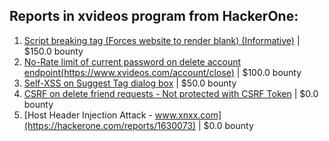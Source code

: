 ## Reports in xvideos program from HackerOne:
1. [Script breaking tag (Forces website to render blank) (Informative)](https://hackerone.com/reports/1355537) | $150.0 bounty
2. [No-Rate limit of current password on delete account endpoint(https://www.xvideos.com/account/close)](https://hackerone.com/reports/1392287) | $100.0 bounty
3. [Self-XSS on Suggest Tag dialog box](https://hackerone.com/reports/1761505) | $50.0 bounty
4. [CSRF on delete friend requests - Not protected with CSRF Token](https://hackerone.com/reports/1408745) | $0.0 bounty
5. [Host Header Injection Attack - www.xnxx.com](https://hackerone.com/reports/1630073) | $0.0 bounty